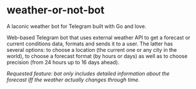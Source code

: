 # weather-or-not-bot
A laconic weather bot for Telegram built with Go and love. <br/>

Web-based Telegram bot that uses external weather API to get a forecast or
current conditions data, formats and sends it to a user. The latter has several options: to choose a location (the current one or any city in the
world), to choose a forecast format (by hours or days) as well as to choose
precision (from 24 hours up to 16 days ahead). <br/>

_Requested feature: bot only includes detailed information about the forecast iff the weather actually changes through
 time._


